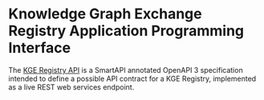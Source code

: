 # Knowledge Graph Exchange Registry Application Programming Interface

The [KGE Registry API](https://github.com/NCATSTranslator/Knowledge_Graph_Exchange_Registry/blob/master/api/kgerapi.yaml) is a SmartAPI annotated OpenAPI 3 specification intended to define a possible API contract for a KGE Registry, implemented as a live REST web services endpoint.
